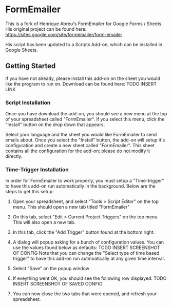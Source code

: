 # FormEmailer
This is a fork of Henrique Abreu's FormEmailer for Google Forms / Sheets. His original project can be found here:
https://sites.google.com/site/formemailer/form-emailer

His script has been updated to a Scripts Add-on, which can be installed in Google Sheets.

## Getting Started
If you have not already, please install this add-on on the sheet you would like the program to run on. Download can be found here:
TODO INSERT LINK

### Script Installation
Once you have download the add-on, you should see a new menu at the top of your spreadsheet called "FormEmailer". If you select this menu, click the "Install" button on the drop down that appears.

Select your language and the sheet you would like FormEmailer to send emails about. Once you select the "Install" button, the add-on will setup it's configuration and create a new sheet called "FormEmailer". This sheet contains all the configuration for the add-on; please do not modify it directly.

### Time-Trigger Installation
In order for FormEmailer to work properly, you must setup a "Time-trigger" to have this add-on run automatically in the background. Below are the steps to get this setup:

1. Open your spreadsheet, and select "Tools > Script Editor" on the top menu. This should open a new tab titled "FormEmailer"
2. On this tab, select "Edit > Current Project Triggers" on the top menu. This will also open a new tab.
3. In this tab, click the "Add Trigger" button found at the bottom right. 
4. A dialog will popup asking for a bunch of configuration values. You can use the values found below as defaults:
   TODO INSERT SCREENSHOT OF CONFIG 
   Note that you can change the "Select type of time based trigger" to have this add-on run autmoatically at any given time interval.

5. Select "Save" on the popup window
6. If eveything went OK, you should see the following row displayed:
   TODO INSERT SCREENSHOT OF SAVED CONFIG
   
7. You can now close the two tabs that were opened, and refresh your spreadsheet.
   
